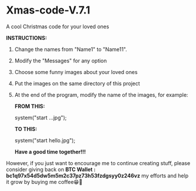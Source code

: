 # Xmas-code-V.7.1
A cool Christmas code for your loved ones

**INSTRUCTIONS:**

1. Change the names from "Name1" to "Name11".
2. Modify the "Messages" for any option
3. Choose some funny images about your loved ones
4. Put the images on the same directory of this project
5. At the end of the program, modify the name of the images, for example:

   **FROM THIS:**

   system("start     ...jpg");
   

   **TO THIS:**

   system("start     hello.jpg");


   **Have a good time together!!!**

However, if you just want to encourage me to continue creating stuff, please consider giving back on **BTC Wallet : bc1q97x54d5dw5m5m2c37pz73h53fzdgsyy0z246vz** my efforts and help it grow by buying me coffee😁🤝
